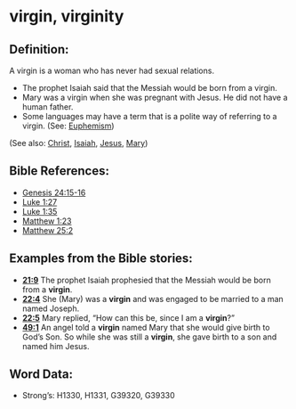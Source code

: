 # virgin, virginity

## Definition:

A virgin is a woman who has never had sexual relations.

* The prophet Isaiah said that the Messiah would be born from a virgin.
* Mary was a virgin when she was pregnant with Jesus. He did not have a human father.
* Some languages may have a term that is a polite way of referring to a virgin. (See: [Euphemism](rc://en/ta/man/translate/figs-euphemism))

(See also: [Christ](../kt/christ.md), [Isaiah](../names/isaiah.md), [Jesus](../kt/jesus.md), [Mary](../names/mary.md))

## Bible References:

* [Genesis 24:15-16](rc://en/tn/help/gen/24/15)
* [Luke 1:27](rc://en/tn/help/luk/01/27)
* [Luke 1:35](rc://en/tn/help/luk/01/35)
* [Matthew 1:23](rc://en/tn/help/mat/01/23)
* [Matthew 25:2](rc://en/tn/help/mat/25/02)

## Examples from the Bible stories:

* __[21:9](rc://en/tn/help/obs/21/09)__ The prophet Isaiah prophesied that the Messiah would be born from a __virgin__.
* __[22:4](rc://en/tn/help/obs/22/04)__ She (Mary) was a __virgin__ and was engaged to be married to a man named Joseph.
* __[22:5](rc://en/tn/help/obs/22/05)__ Mary replied, “How can this be, since I am a __virgin__?”
* __[49:1](rc://en/tn/help/obs/49/01)__ An angel told a __virgin__ named Mary that she would give birth to God’s Son. So while she was still a __virgin__, she gave birth to a son and named him Jesus.

## Word Data:

* Strong’s: H1330, H1331, G39320, G39330
